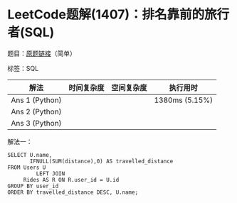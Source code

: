 # LeetCode题解(1407)：排名靠前的旅行者(SQL)

题目：[原题链接](https://leetcode-cn.com/problems/top-travellers/)（简单）

标签：SQL

| 解法           | 时间复杂度 | 空间复杂度 | 执行用时       |
| -------------- | ---------- | ---------- | -------------- |
| Ans 1 (Python) |            |            | 1380ms (5.15%) |
| Ans 2 (Python) |            |            |                |
| Ans 3 (Python) |            |            |                |

解法一：

```mysql
SELECT U.name,
       IFNULL(SUM(distance),0) AS travelled_distance
FROM Users U
         LEFT JOIN
     Rides AS R ON R.user_id = U.id
GROUP BY user_id
ORDER BY travelled_distance DESC, U.name;
```